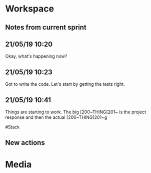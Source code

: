 # Workspace 
##  Notes from current sprint 


## 21/05/19 10:20

Okay, what's happening now?

## 21/05/19 10:23 
Got to write the code. Let's start by getting the tests right. 


## 21/05/19 10:41 
Things are starting to work. The big [200~THING[201~ is the project response and then the actual [200~THING[201~g 



#Stack 





##  New actions 

# Media 
